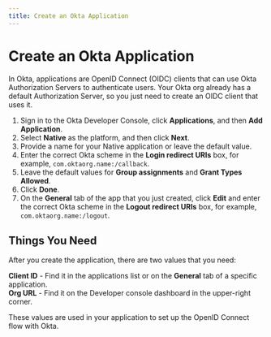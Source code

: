 ```yaml
---
title: Create an Okta Application
---
```

# Create an Okta Application

In Okta, applications are OpenID Connect (OIDC) clients that can use Okta Authorization Servers to authenticate users. Your Okta org already has a default Authorization Server, so you just need to create an OIDC client that uses it.

1. Sign in to the Okta Developer Console, click **Applications**, and then **Add Application**.
2. Select **Native** as the platform, and then click **Next**.
3. Provide a name for your Native application or leave the default value.
4. Enter the correct Okta scheme in the **Login redirect URIs** box, for example, `com.oktaorg.name:/callback`.
5. Leave the default values for **Group assignments** and **Grant Types Allowed**.
6. Click **Done**.
7. On the **General** tab of the app that you just created, click **Edit** and enter the correct Okta scheme in the **Logout redirect URIs** box, for example, `com.oktaorg.name:/logout`.

## Things You Need

After you create the application, there are two values that you need:

**Client ID** - Find it in the applications list or on the **General** tab of a specific application.<br>
**Org URL** - Find it on the Developer console dashboard in the upper-right corner. 

These values are used in your application to set up the OpenID Connect flow with Okta.

